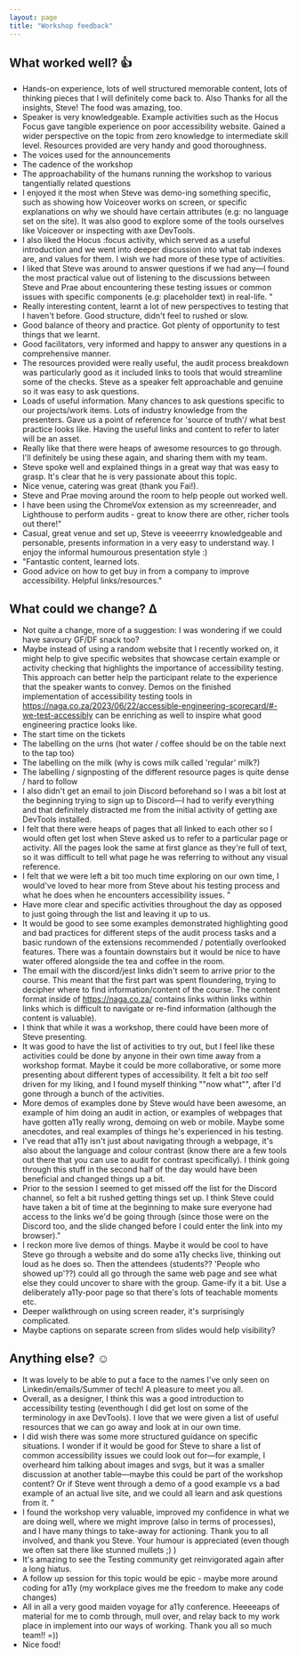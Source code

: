 ```yaml
---
layout: page
title: "Workshop feedback"
---
```


## What worked well? 👍

- Hands-on experience, lots of well structured memorable content, lots of thinking pieces that I will definitely come back to. Also Thanks for all the insights, Steve! The food was amazing, too.
- Speaker is very knowledgeable. Example activities such as the Hocus Focus gave tangible experience on poor accessibility website. Gained a wider perspective on the topic from zero knowledge to intermediate skill level. Resources provided are very handy and good thoroughness.
- The voices used for the announcements
- The cadence of the workshop
- The approachability of the humans running the workshop to various tangentially related questions
- I enjoyed it the most when Steve was demo-ing something specific, such as showing how Voiceover works on screen, or specific explanations on why we should have certain attributes (e.g: no language set on the site). It was also good to explore some of the tools ourselves like Voiceover or inspecting with axe DevTools. 
- I also liked the Hocus :focus activity, which served as a useful introduction and we went into deeper discussion into what tab indexes are, and values for them. I wish we had more of these type of activities. 
- I liked that Steve was around to answer questions if we had any—I found the most practical value out of listening to the discussions between Steve and Prae about encountering these testing issues or common issues with specific components (e.g: placeholder text) in real-life. "
- Really interesting content, learnt a lot of new perspectives to testing that I haven't before. Good structure, didn't feel to rushed or slow. 
- Good balance of theory and practice. Got plenty of opportunity to test things that we learnt. 
- Good facilitators, very informed and happy to answer any questions in a comprehensive manner.
- The resources provided were really useful, the audit process breakdown was particularly good as it included links to tools that would streamline some of the checks. Steve as a speaker felt approachable and genuine so it was easy to ask questions.
- Loads of useful information. Many chances to ask questions specific to our projects/work items. Lots of industry knowledge from the presenters. Gave us a point of reference for 'source of truth'/ what best practice looks like. Having the useful links and content to refer to later will be an asset.
- Really like that there were heaps of awesome resources to go through. I'll definitely be using these again, and sharing them with my team. 
- Steve spoke well and explained things in a great way that was easy to grasp. It's clear that he is very passionate about this topic.
- Nice venue, catering was great (thank you Fai!).
- Steve and Prae moving around the room to help people out worked well. 
- I have been using the ChromeVox extension as my screenreader, and Lighthouse to perform audits - great to know there are other, richer tools out there!"
- Casual, great venue and set up, Steve is veeeerrry knowledgeable and personable, presents information in a very easy to understand way. I enjoy the informal humourous presentation style :)
- "Fantastic content, learned lots.
- Good advice on how to get buy in from a company to improve accessibility.
Helpful links/resources."

## What could we change? Δ

- Not quite a change, more of a suggestion: I was wondering if we could have savoury GF/DF snack too? 
- Maybe instead of using a random website that I recently worked on, it might help to give specific websites that showcase certain example or activity checking that highlights the importance of accessibility testing. This approach can better help the participant relate to the experience that the speaker wants to convey. Demos on the finished implementation of accessibility testing tools in https://naga.co.za/2023/06/22/accessible-engineering-scorecard/#-we-test-accessibly can be enriching as well to inspire what good engineering practice looks like.
- The start time on the tickets
- The labelling on the urns (hot water / coffee should be on the table next to the tap too)
- The labelling on the milk (why is cows milk called 'regular' milk?)
- The labelling / signposting of the different resource pages is quite dense / hard to follow
- I also didn't get an email to join Discord beforehand so I was a bit lost at the beginning trying to sign up to Discord—I had to verify everything and that definitely distracted me from the initial activity of getting axe DevTools installed. 
- I felt that there were heaps of pages that all linked to each other so I would often get lost when Steve asked us to refer to a particular page or activity. All the pages look the same at first glance as they're full of text, so it was difficult to tell what page he was referring to without any visual reference. 
- I felt that we were left a bit too much time exploring on our own time, I would've loved to hear more from Steve about his testing process and what he does when he encounters accessibility issues. "
- Have more clear and specific activities throughout the day as opposed to just going through the list and leaving it up to us. 
- It would be good to see some examples demonstrated highlighting good and bad practices for different steps of the audit process tasks and a basic rundown of the extensions recommended / potentially overlooked features. There was a fountain downstairs but it would be nice to have water offered alongside the tea and coffee in the room.
- The email with the discord/jest links didn't seem to arrive prior to the course. This meant that the first part was spent floundering, trying to decipher where to find information/content of the course. The content format inside of https://naga.co.za/ contains links within links within links which is difficult to navigate or re-find information (although the content is valuable).
- I think that while it was a workshop, there could have been more of Steve presenting. 
- It was good to have the list of activities to try out, but I feel like these activities could be done by anyone in their own time away from a workshop format. Maybe it could be more collaborative, or some more presenting about different types of accessibility. It felt a bit _too_ self driven for my liking, and I found myself thinking ""now what"", after I'd gone through a bunch of the activities.
- More demos of examples done by Steve would have been awesome, an example of him doing an audit in action, or examples of webpages that have gotten a11y really wrong, demoing on web or mobile. Maybe some anecdotes, and real examples of things he's experienced in his testing.
- I've read that a11y isn't just about navigating through a webpage, it's also about the language and colour contrast (know there are a few tools out there that you can use to audit for contrast specifically). I think going through this stuff in the second half of the day would have been beneficial and changed things up a bit.
- Prior to the session I seemed to get missed off the list for the Discord channel, so felt a bit rushed getting things set up. I think Steve could have taken a bit of time at the beginning to make sure everyone had access to the links we'd be going through (since those were on the Discord too, and the slide changed before I could enter the link into my browser)."
- I reckon  more live demos of things. Maybe it would be cool to have Steve go through a website and do some a11y checks live, thinking out loud as he does so. Then the attendees (students?? 'People who showed up'??) could all go through the same web page and see what else they could uncover to share with the group. Game-ify it a bit. Use a deliberately a11y-poor page so that there's lots of teachable moments etc.
- Deeper walkthrough on using screen reader, it's surprisingly complicated.
- Maybe captions on separate screen from slides would help visibility?

## Anything else? ☺️

- It was lovely to be able to put a face to the names I've only seen on Linkedin/emails/Summer of tech! A pleasure to meet you all.
- Overall, as a designer, I think this was a good introduction to accessibility testing (eventhough I did get lost on some of the terminology in axe DevTools). I love that we were given a list of useful resources that we can go away and look at in our own time.
- I did wish there was some more structured guidance on specific situations. I wonder if it would be good for Steve to share a list of common accessibility issues we could look out for—for example, I overheard him talking about images and svgs, but it was a smaller discussion at another table—maybe this could be part of the workshop content? Or if Steve went through a demo of a good example vs a bad example of an actual live site, and we could all learn and ask questions from it. "
- I found the workshop very valuable, improved my confidence in what we are doing well, where we might improve (also in terms of processes), and I have many things to take-away for actioning. Thank you to all involved, and thank you Steve. Your humour is appreciated (even though we often sat there like stunned mullets ;) )
- It's amazing to see the Testing community get reinvigorated again after a long hiatus. 
- A follow up session for this topic would be epic - maybe more around coding for a11y (my workplace gives me the freedom to make any code changes)
- All in all a very good maiden voyage for a11y conference. Heeeeaps of material for me to comb through, mull over, and relay back to my work place in implement into our ways of working. Thank you all so much team!! =))
- Nice food!